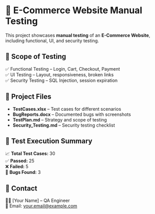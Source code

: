 # 🛒 E-Commerce Website Manual Testing  
This project showcases **manual testing** of an **E-Commerce Website**, including functional, UI, and security testing.

## 📌 Scope of Testing  
✅ Functional Testing – Login, Cart, Checkout, Payment  
✅ UI Testing – Layout, responsiveness, broken links  
✅ Security Testing – SQL Injection, session expiration  

## 📂 Project Files  
- **TestCases.xlsx** – Test cases for different scenarios  
- **BugReports.docx** – Documented bugs with screenshots  
- **TestPlan.md** – Strategy and scope of testing  
- **Security_Testing.md** – Security testing checklist  

## 📝 Test Execution Summary  
📈 **Total Test Cases:** 30  
✅ **Passed:** 25  
❌ **Failed:** 5  
🐞 **Bugs Found:** 3  

## 🔗 Contact  
👨‍💻 [Your Name] – QA Engineer  
📧 Email: your.email@example.com  
